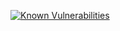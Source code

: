 [![Known Vulnerabilities](https://snyk.io/test/github/renanpinheiro/crudgen/badge.svg?targetFile=package.json)](https://snyk.io/test/github/renanpinheiro/crudgen?targetFile=package.json)
